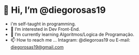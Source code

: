 # 👋 Hi, I’m @diegorosas19 #
- i'm self-taught in programming.
- 👀 I’m interested in Dev Front-End.
- 🌱 I’m currently learning Algoritmos/Logica de Programação.
- 📫 How to reach me ... Intagram: @diegoroas19 ou 
                         E-mail: diegorosas19@gmail.com 
<!---
diegorosas19/diegorosas19 is a ✨ special ✨ repository because its `README.md` (this file) appears on your GitHub profile.
You can click the Preview link to take a look at your changes.
--->
